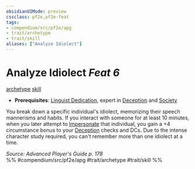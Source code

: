 ```yaml
---
obsidianUIMode: preview
cssclass: pf2e,pf2e-feat
tags:
- compendium/src/pf2e/apg
- trait/archetype
- trait/skill
aliases: ["Analyze Idiolect"]
---
```

# Analyze Idiolect  *Feat 6*  
[archetype](archetype.md "Archetype Feat Trait")  [skill](skill.md "Skill Feat Trait")  

- **Prerequisites**: [Linguist Dedication](linguist-dedication-apg.md), expert in [Deception](skills.md#Deception) and [Society](skills.md#Society)

You break down a specific individual's idiolect, memorizing their speech mannerisms and habits. If you interact with someone for at least 10 minutes, when you later attempt to [Impersonate](impersonate.md) that individual, you gain a +4 circumstance bonus to your [Deception](skills.md#Deception) checks and DCs. Due to the intense character study required, you can't remember more than one idiolect at a time.

*Source: Advanced Player's Guide p. 178*  
%% #compendium/src/pf2e/apg #trait/archetype #trait/skill %%